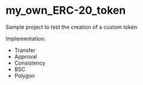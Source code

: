 # my_own_ERC-20_token
Sample project to test the creation of a custom token

Implementation:
- Transfer
- Approval
- Consistency
- BSC
- Polygon
